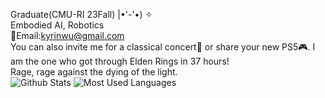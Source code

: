 
Graduate(CMU-RI 23Fall) |•'-'•) ✧<br>
Embodied AI, Robotics<br>
📨Email:kyrinwu@gmail.com<br>
You can also invite me for a classical concert🎼 or share your new PS5🎮. I am the one who got through Elden Rings in 37 hours!<br>
Rage, rage against the dying of the light.<br>
![Github Stats](https://github-readme-stats.vercel.app/api?username=WuKyrin&show_icons=true&theme=dark&count_private=true)
![Most Used Languages](https://github-readme-stats.vercel.app/api/top-langs/?username=coderfix-lab&theme=dark&layout=compact)
